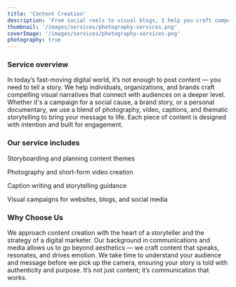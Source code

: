 ```yaml
---
title: 'Content Creation'
description: 'From social reels to visual blogs, I help you craft compelling narratives that resonate — combining visuals, words, and digital rhythm.'
thumbnail: '/images/services/photography-services.png'
coverImage: '/images/services/photography-services.png'
photography: true
---
```


### Service overview

In today’s fast-moving digital world, it’s not enough to post content — you need to tell a story. We help individuals, organizations, and brands craft compelling visual narratives that connect with audiences on a deeper level. Whether it's a campaign for a social cause, a brand story, or a personal documentary, we use a blend of photography, video, captions, and thematic storytelling to bring your message to life. Each piece of content is designed with intention and built for engagement.

### Our service includes

Storyboarding and planning content themes

Photography and short-form video creation

Caption writing and storytelling guidance

Visual campaigns for websites, blogs, and social media

### Why Choose Us

We approach content creation with the heart of a storyteller and the strategy of a digital marketer. Our background in communications and media allows us to go beyond aesthetics — we craft content that speaks, resonates, and drives emotion. We take time to understand your audience and message before we pick up the camera, ensuring your story is told with authenticity and purpose. It’s not just content; it’s communication that works.